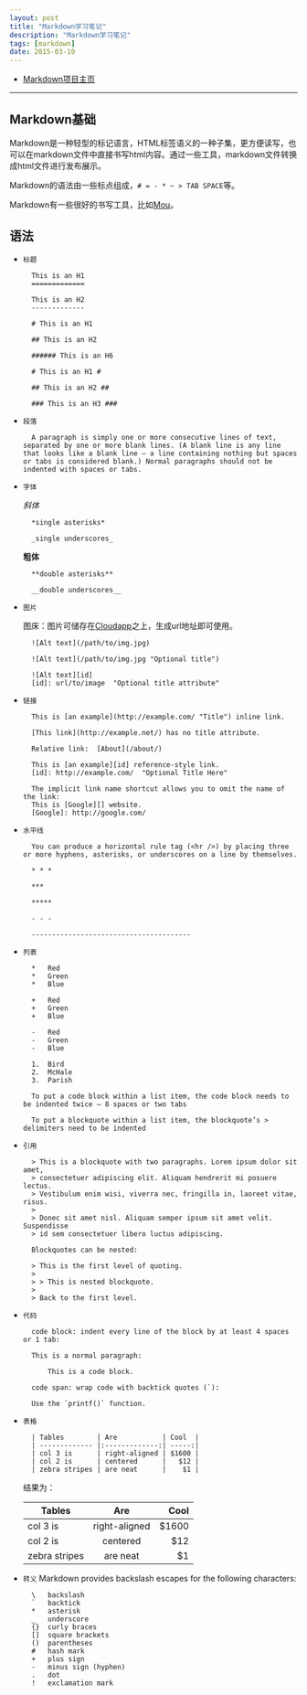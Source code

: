 ```yaml
---
layout: post
title: "Markdown学习笔记"
description: "Markdown学习笔记"
tags: [markdown]
date: 2015-03-10
---
```


* [Markdown项目主页](http://daringfireball.net/projects/markdown/) 

---

## Markdown基础

Markdown是一种轻型的标记语言，HTML标签语义的一种子集，更方便读写，也可以在markdown文件中直接书写html内容。通过一些工具，markdown文件转换成html文件进行发布展示。

Markdown的语法由一些标点组成，`# = - * ~ > TAB SPACE`等。

Markdown有一些很好的书写工具，比如[Mou](http://25.io/mou/)。

## 语法
* `标题`

		This is an H1
		=============

		This is an H2
		-------------

		# This is an H1

		## This is an H2

		###### This is an H6

		# This is an H1 #

		## This is an H2 ##

		### This is an H3 ###

* `段落`

		A paragraph is simply one or more consecutive lines of text, separated by one or more blank lines. (A blank line is any line that looks like a blank line — a line containing nothing but spaces or tabs is considered blank.) Normal paragraphs should not be indented with spaces or tabs.

* `字体`

	*斜体*

		*single asterisks*

		_single underscores_


	**粗体**

		**double asterisks**

		__double underscores__

* `图片`

	图床：图片可储存在[Cloudapp](http://www.getcloudapp.com/)之上，生成url地址即可使用。

		![Alt text](/path/to/img.jpg)

		![Alt text](/path/to/img.jpg "Optional title")

		![Alt text][id]
		[id]: url/to/image  "Optional title attribute"

* `链接`

		This is [an example](http://example.com/ "Title") inline link.

		[This link](http://example.net/) has no title attribute.

		Relative link:  [About](/about/)    

		This is [an example][id] reference-style link.
		[id]: http://example.com/  "Optional Title Here"

		The implicit link name shortcut allows you to omit the name of the link: 
		This is [Google][] website.
		[Google]: http://google.com/

* `水平线`

		You can produce a horizontal rule tag (<hr />) by placing three or more hyphens, asterisks, or underscores on a line by themselves. 

		* * *

		***

		*****

		- - -

		---------------------------------------
* `列表`

		*   Red
		*   Green
		*   Blue

		+   Red
		+   Green
		+   Blue

		-   Red
		-   Green
		-   Blue

		1.  Bird
		2.  McHale
		3.  Parish

		To put a code block within a list item, the code block needs to be indented twice — 8 spaces or two tabs

		To put a blockquote within a list item, the blockquote’s > delimiters need to be indented

* `引用`

		> This is a blockquote with two paragraphs. Lorem ipsum dolor sit amet,
		> consectetuer adipiscing elit. Aliquam hendrerit mi posuere lectus.
		> Vestibulum enim wisi, viverra nec, fringilla in, laoreet vitae, risus.
		> 
		> Donec sit amet nisl. Aliquam semper ipsum sit amet velit. Suspendisse
		> id sem consectetuer libero luctus adipiscing.

		Blockquotes can be nested:

		> This is the first level of quoting.
		>
		> > This is nested blockquote.
		>
		> Back to the first level.

* `代码`

		code block: indent every line of the block by at least 4 spaces or 1 tab:

		This is a normal paragraph:

			This is a code block.

		code span: wrap code with backtick quotes (`):

		Use the `printf()` function.

* `表格`

		| Tables        | Are           | Cool  |
		| ------------- |:-------------:| -----:|
		| col 3 is      | right-aligned | $1600 |
		| col 2 is      | centered      |   $12 |
		| zebra stripes | are neat      |    $1 |

	结果为：

	| Tables        | Are           | Cool  |
	| ------------- |:-------------:| -----:|
	| col 3 is      | right-aligned | $1600 |
	| col 2 is      | centered      |   $12 |
	| zebra stripes | are neat      |    $1 |

* `转义`
		Markdown provides backslash escapes for the following characters:

		\   backslash
		`   backtick
		*   asterisk
		_   underscore
		{}  curly braces
		[]  square brackets
		()  parentheses
		#   hash mark
		+   plus sign
		-   minus sign (hyphen)
		.   dot
		!   exclamation mark
